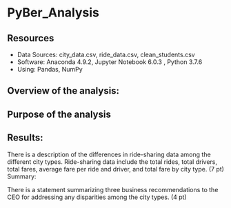 # PyBer_Analysis

  ## Resources
  - Data Sources:  city_data.csv, ride_data.csv, clean_students.csv
  - Software:  Anaconda 4.9.2, Jupyter Notebook 6.0.3 , Python 3.7.6 
  - Using:  Pandas, NumPy
  
## Overview of the analysis:

## Purpose of the analysis


## Results:

There is a description of the differences in ride-sharing data among the different city types. Ride-sharing data include the total rides, total drivers, total fares, average fare per ride and driver, and total fare by city type. (7 pt)
Summary:

There is a statement summarizing three business recommendations to the CEO for addressing any disparities among the city types. (4 pt)
